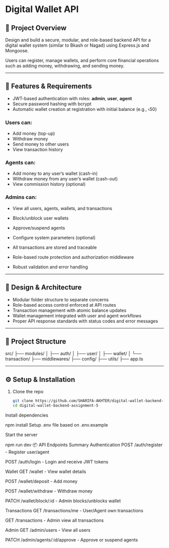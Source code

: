 # Digital Wallet API

## 🎯 Project Overview
Design and build a secure, modular, and role-based backend API for a digital wallet system (similar to Bkash or Nagad) using Express.js and Mongoose.

Users can register, manage wallets, and perform core financial operations such as adding money, withdrawing, and sending money.

---

## 🔐 Features & Requirements

- JWT-based authentication with roles: **admin**, **user**, **agent**  
- Secure password hashing with bcrypt  
- Automatic wallet creation at registration with initial balance (e.g., ৳50)  

### Users can:
- Add money (top-up)  
- Withdraw money  
- Send money to other users  
- View transaction history  

### Agents can:
- Add money to any user’s wallet (cash-in)  
- Withdraw money from any user’s wallet (cash-out)  
- View commission history (optional)  

### Admins can:
- View all users, agents, wallets, and transactions  
- Block/unblock user wallets  
- Approve/suspend agents  
- Configure system parameters (optional)  

- All transactions are stored and traceable  
- Role-based route protection and authorization middleware  
- Robust validation and error handling  

---

## 🧠 Design & Architecture

- Modular folder structure to separate concerns  
- Role-based access control enforced at API routes  
- Transaction management with atomic balance updates  
- Wallet management integrated with user and agent workflows  
- Proper API response standards with status codes and error messages  

---

## 📁 Project Structure

src/
├── modules/
│ ├── auth/
│ ├── user/
│ ├── wallet/
│ └── transaction/
├── middlewares/
├── config/
├── utils/
├── app.ts


---

## ⚙️ Setup & Installation

1. Clone the repo  
   ```bash
   git clone https://github.com/SHARIFA-AKHTER/digital-wallet-backend-assignment-5.git
   cd digital-wallet-backend-assignment-5
Install dependencies


npm install
Setup .env file based on .env.example

Start the server


npm run dev
📦 API Endpoints Summary
Authentication
POST /auth/register - Register user/agent

POST /auth/login - Login and receive JWT tokens

Wallet
GET /wallet - View wallet details

POST /wallet/deposit - Add money

POST /wallet/withdraw - Withdraw money

PATCH /wallet/block/:id - Admin blocks/unblocks wallet

Transactions
GET /transactions/me - User/Agent own transactions

GET /transactions - Admin view all transactions

Admin
GET /admin/users - View all users

PATCH /admin/agents/:id/approve - Approve or suspend agents